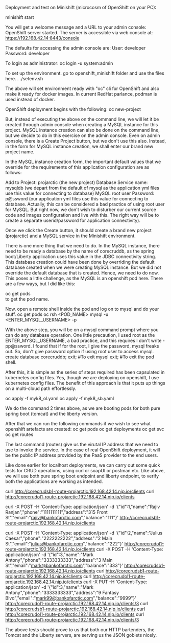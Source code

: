 Deployment and test on Minishift (microcosm of OpenShift on your PC):

minishift start

You will get a welcome message and a URL to your admin console:
OpenShift server started.
The server is accessible via web console at:
    https://192.168.42.14:8443/console

The defaults for accessing the admin console are:
User:     developer
Password: developer

To login as administrator:
oc login -u system:admin

To set up the environment. go to openshift_minishift folder and use the files here.
. ./setenv.sh

The above will set environment ready with "oc" cli for OpenShift and also make it ready for docker images.  In current RedHat parlance,  podman is used instead of docker.

OpenShift deployment begins with the following:
oc new-project <projecName>

But, instead of executing the above on the command line, we will let it be created through admin console when creating a MySQL instance for this project. MySQL instance creation can also be done on the command line, but we decide to do in this exercise on the admin console. Even on admin console, there is a Create Project button, but we don't use this also. Instead, in the form for MySQL instance creation, we shall enter our brand new project name.

In the MySQL instance creation form, the important default values that we override for the requirements of this application configuration are as follows:

Add to Project: projarctic   (the new project)
Database Service name: mysqldb   (we depart from the default of mysql as the application yml files use this value for connecting to database)
MySQL root user Password: p@ssword (our application yml files use this value for connecting to database. Actually, this can be considered a bad practice of using root user for MySQL. But right now, we don't wish to disturber our current source code and images configuration and live with this.
The right way will be to create a separate userid/password for application connectivity).

Once we click the Create button, it should create a brand new project (projarctic) and a MySQL service in the Minishift environment.

There is one more thing that we need to do. In the MySQL instance, there need to be ready a database by the name of corecruddb, as the spring boot/Liberty application uses this value in the JDBC connectivity string. This database creation could have been done by overriding the default database created when we were creating MySQL instance. But we did not override the default database that is created. Hence, we need to do now. This poses a little challenge, as the MySQL is an openshift pod here. There are a few ways, but I did like this:

oc get pods   
to get the pod name.

Now, open a remote shell inside the pod and log on to mysql and do your stuff.
oc  get pods
oc  rsh <POD_NAME>
mysql -u  <ENTER_MYSQL_USERNAME> -p<PASSWORD>

With the above step, you will be on a mysql command prompt where you can do any database operation. One little precaution, I used root as the ENTER_MYSQL_USERNAME, a bad practice, and this requires I don't write -pp@ssword. I found that if for the root, I give the password, mysql freaks out. So, don't give password option if using root user to access mysql.
create database corecruddb;
exit; #To exit mysql
exit; #To exit the pod shell.

After this, it is simple as the series of steps required has been capsulated in kubernetes config files.
Yes, though we are deploying on openshift, I use kubernetes config files. The benefit of this approach is that it puts up things on a multi-cloud path effortlessly.

oc apply -f myk8_ol.yaml
oc apply -f myk8_sb.yaml

We do the command 2 times above, as we are booting pods for both pure spring boot (tomcat) and the liberty version.

After that we can run the following commands if we wish to see what openshift artefacts are created:
oc get pods
oc get deployments
oc get svc
oc get routes

The last command (routes) give us the virutal IP address that we need to use to invoke the service. In the case of real 
OpenShift deployment, it will be the public IP address provided by the PaaS provider to the end users.


Like done earlier for localhost deployments, we can carry out some quick tests for CRUD operations, using curl or soapUI or postman etc.
Like above, we will use both pure spring boot endpoint and liberty endpoint, to verify both the applications are working as intended. 


curl http://corecrudsb1-route-projarctic.192.168.42.14.nip.io/clients
curl http://corecrudol1-route-projarctic.192.168.42.14.nip.io/clients

curl -X POST -H 'Content-Type: application/json' -d '{"id":1,"name":"Rajiv Ranjan","phone":"1111111111","address":"315 Front St","email":"rajiv@bankofarctic.com","balance":"111"}' http://corecrudsb1-route-projarctic.192.168.42.14.nip.io/clients

curl -X POST -H 'Content-Type: application/json' -d '{"id":2,"name":"Julius Caesar","phone":"2222222222","address":"2 Main St","email":"julius@bankofarctic.com","balance":"222"}' http://corecrudol1-route-projarctic.192.168.42.14.nip.io/clients
curl -X POST -H 'Content-Type: application/json' -d '{"id":3,"name":"Mark Antony","phone":"3333333333","address":"3  Main St","email":"mark@bankofarctic.com","balance":"333"}' http://corecrudsb1-route-projarctic.192.168.42.14.nip.io/clients
curl http://corecrudsb1-route-projarctic.192.168.42.14.nip.io/clients
curl http://corecrudol1-route-projarctic.192.168.42.14.nip.io/clients
curl -X PUT -H 'Content-Type: application/json' -d '{"id":3,"name":"Mark Antony","phone":"3333333333","address":"9  Fantasy Blvd","email":"mark99@bankofarctic.com","balance":"9999"}' http://corecrudol1-route-projarctic.192.168.42.14.nip.io/clients/3
curl http://corecrudsb1-route-projarctic.192.168.42.14.nip.io/clients
curl http://corecrudol1-route-projarctic.192.168.42.14.nip.io/clients
curl http://corecrudol1-route-projarctic.192.168.42.14.nip.io/clients/3


The above tests should prove to us that both our HTTP bartenders, the Tomcat and the Liberty servers, are serving us the JSON goblets nicely.
